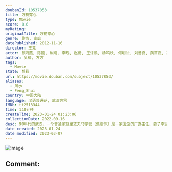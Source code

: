 ```yaml
---
doubanId: 10537853
title: 万箭穿心
type: Movie
score: 8.6
myRating: 
originalTitle: 万箭穿心
genre: 剧情, 家庭
datePublished: 2012-11-16
director: 王竞
actor: 颜丙燕, 陈刚, 焦刚, 李现, 赵倩, 王沫溪, 杨鸣秋, 何明兰, 刘善良, 黄首霞, 孙仲江, 张瑞田, 余龙钢
author: 吴楠, 方方
tags:
  - Movie
state: 想看
url: https://movie.douban.com/subject/10537853/
aliases:
  - 风水
  - Feng_Shui
country: 中国大陆
language: 汉语普通话, 武汉方言
IMDb: tt2513344
time: 118分钟
createTime: 2023-01-24 01:23:06
collectionDate: 2022-09-16
desc: 90年代的武汉，一个普通家庭里丈夫马学武（焦刚饰）是一家国企的厂办主任，妻子李宝莉（颜丙燕饰）是汉正街的一名小贩，二人还有一个儿子小宝（李现饰）。一次企业分房让这个家庭住进了新房，岂料从搬家那天...
date created: 2023-01-24
date modified: 2023-03-07
---
```


![image](p1759644668.jpg)

Comment:
---
